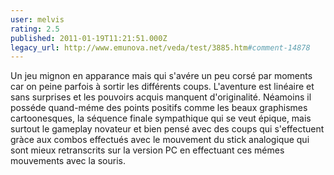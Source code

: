 ```yaml
---
user: melvis
rating: 2.5
published: 2011-01-19T11:21:51.000Z
legacy_url: http://www.emunova.net/veda/test/3885.htm#comment-14878
---
```

Un jeu mignon en apparance mais qui s'avére un peu corsé par moments car on peine parfois à sortir les différents coups. L'aventure est linéaire et sans surprises et les pouvoirs acquis manquent d'originalité. Néamoins il posséde quand-méme des points positifs comme les beaux graphismes cartoonesques, la séquence finale sympathique qui se veut épique, mais surtout le gameplay novateur et bien pensé avec des coups qui s'effectuent gràce aux combos effectués avec le mouvement du stick analogique qui sont mieux retranscrits sur la version PC en effectuant ces mémes mouvements avec la souris.